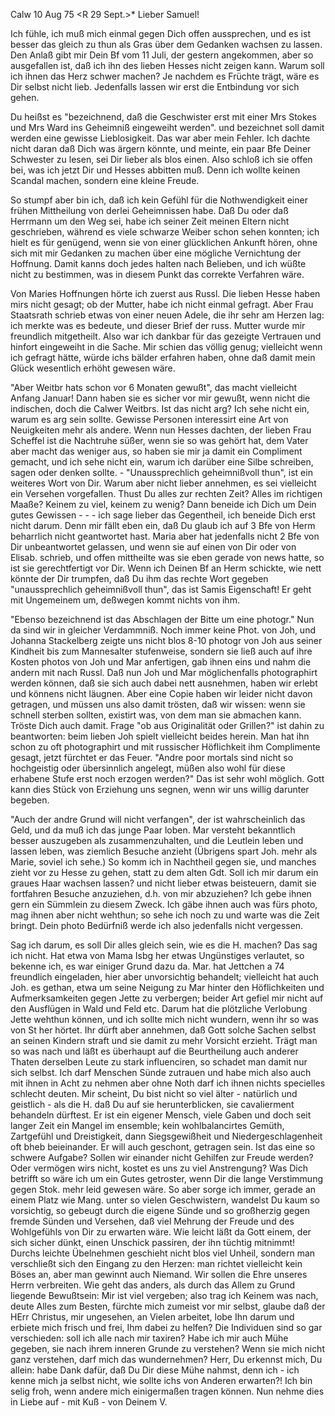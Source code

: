  Calw 10 Aug 75
 <R 29 Sept.>*
Lieber Samuel!

Ich fühle, ich muß mich einmal gegen Dich offen aussprechen, und es ist besser das gleich zu thun als Gras über dem Gedanken wachsen zu lassen. 
Den Anlaß gibt mir Dein Bf vom 11 Juli, der gestern angekommen, aber so ausgefallen ist, daß ich ihn des lieben Hesses nicht zeigen kann. Warum soll ich ihnen das Herz schwer machen? Je nachdem es Früchte trägt, wäre es Dir selbst nicht lieb. Jedenfalls lassen wir erst die Entbindung vor sich gehen.

Du heißst es "bezeichnend, daß die Geschwister erst mit einer Mrs Stokes und Mrs Ward ins Geheimniß eingeweiht werden". und bezeichnet soll damit werden eine gewisse Lieblosigkeit. Das war aber mein Fehler. Ich dachte nicht daran daß Dich was ärgern könnte, und meinte, ein paar Bfe Deiner Schwester zu lesen, sei Dir lieber als blos einen. Also schloß ich sie offen bei, was ich jetzt Dir und Hesses abbitten muß. Denn ich wollte keinen Scandal machen, sondern eine kleine Freude.

So stumpf aber bin ich, daß ich kein Gefühl für die Nothwendigkeit einer frühen Mittheilung von derlei Geheimnissen habe. Daß Du oder daß Herrmann um den Weg sei, habe ich seiner Zeit meinen Eltern nicht geschrieben, während es viele schwarze Weiber schon sehen konnten; ich hielt es für genügend, wenn sie von einer glücklichen Ankunft hören, ohne sich mit mir Gedanken zu machen über eine mögliche Vernichtung der Hoffnung. Damit kanns doch jedes halten nach Belieben, und ich wüßte nicht zu bestimmen, was in diesem Punkt das correkte Verfahren wäre.

Von Maries Hoffnungen hörte ich zuerst aus Russl. Die lieben Hesse haben mirs nicht gesagt; ob der Mutter, habe ich nicht einmal gefragt. Aber Frau Staatsrath schrieb etwas von einer neuen Adele, die ihr sehr am Herzen lag: ich merkte was es bedeute, und dieser Brief der russ. Mutter wurde mir freundlich mitgetheilt. Also war ich dankbar für das gezeigte Vertrauen und hinfort eingeweiht in die Sache. Mir schien das völlig genug; vielleicht wenn ich gefragt hätte, würde ichs bälder erfahren haben, ohne daß damit mein Glück wesentlich erhöht gewesen wäre.

"Aber Weitbr hats schon vor 6 Monaten gewußt", das macht vielleicht Anfang Januar! Dann haben sie es sicher vor mir gewußt, wenn nicht die indischen, doch die Calwer Weitbrs. Ist das nicht arg? Ich sehe nicht ein, warum es arg sein sollte. Gewisse Personen interessirt eine Art von Neuigkeiten mehr als andere. Wenn nun Hesses dachten, der lieben Frau Scheffel ist die Nachtruhe süßer, wenn sie so was gehört hat, dem Vater aber macht das weniger aus, so haben sie mir ja damit ein Compliment gemacht, und ich sehe nicht ein, warum ich darüber eine Silbe schreiben, sagen oder denken sollte. - "Unaussprechlich geheimnißvoll thun", ist ein weiteres Wort von Dir. Warum aber nicht lieber annehmen, es sei vielleicht ein Versehen vorgefallen. Thust Du alles zur rechten Zeit? Alles im richtigen Maaße? Keinem zu viel, keinem zu wenig? Dann beneide ich Dich um Dein gutes Gewissen - - - ich sage lieber das Gegentheil, ich beneide Dich erst nicht darum. Denn mir fällt eben ein, daß Du glaub ich auf 3 Bfe von Herm beharrlich nicht geantwortet hast. Maria aber hat jedenfalls nicht 2 Bfe von Dir unbeantwortet gelassen, und wenn sie auf einen von Dir oder von Elisab. schrieb, und offen mittheilte was sie eben gerade von news hatte, so ist sie gerechtfertigt vor Dir. Wenn ich Deinen Bf an Herm schickte, wie nett könnte der Dir trumpfen, daß Du ihm das rechte Wort gegeben "unaussprechlich geheimnißvoll thun", das ist Samis Eigenschaft! Er geht mit Ungemeinem um, deßwegen kommt nichts von ihm.

"Ebenso bezeichnend ist das Abschlagen der Bitte um eine photogr." Nun da sind wir in gleicher Verdammniß. Noch immer keine Phot. von Joh, und Johanna Stackelberg zeigte uns nicht blos 8-10 photogr von Joh aus seiner Kindheit bis zum Mannesalter stufenweise, sondern sie ließ auch auf ihre Kosten photos von Joh und Mar anfertigen, gab ihnen eins und nahm die andern mit nach Russl. Daß nun Joh und Mar möglichenfalls photographirt werden können, daß sie sich auch dabei nett ausnehmen, haben wir erlebt und könnens nicht läugnen. Aber eine Copie haben wir leider nicht davon getragen, und müssen uns also damit trösten, daß wir wissen: wenn sie schnell sterben sollten, existirt was, von dem man sie abmachen kann. Tröste Dich auch damit. 
Frage "ob aus Originalität oder Grillen?" ist dahin zu beantworten: beim lieben Joh spielt vielleicht beides herein. Man hat ihn schon zu oft photographirt und mit russischer Höflichkeit ihm Complimente gesagt, jetzt fürchtet er das Feuer. "Andre poor mortals sind nicht so hochgeistig oder übersinnlich angelegt, müßen also wohl für diese erhabene Stufe erst noch erzogen werden?" Das ist sehr wohl möglich. Gott kann dies Stück von Erziehung uns segnen, wenn wir uns willig darunter begeben.

"Auch der andre Grund will nicht verfangen", der ist wahrscheinlich das Geld, und da muß ich das junge Paar loben. Mar versteht bekanntlich besser auszugeben als zusammenzuhalten, und die Leutlein leben und lassen leben, was ziemlich Besuche anzieht (Übrigens spart Joh. mehr als Marie, soviel ich sehe.) So komm ich in Nachtheil gegen sie, und manches zieht vor zu Hesse zu gehen, statt zu dem alten Gdt. Soll ich mir darum ein graues Haar wachsen lassen? und nicht lieber etwas beisteuern, damit sie fortfahren Besuche anzuziehen, d.h. von mir abzuziehen? Ich gebe ihnen gern ein Sümmlein zu diesem Zweck. Ich gäbe ihnen auch was fürs photo, mag ihnen aber nicht wehthun; so sehe ich noch zu und warte was die Zeit bringt. Dein photo Bedürfniß werde ich also jedenfalls nicht vergessen.

Sag ich darum, es soll Dir alles gleich sein, wie es die H. machen? Das sag ich nicht. Hat etwa von Mama Isbg her etwas Ungünstiges verlautet, so bekenne ich, es war einiger Grund dazu da. Mar. hat Jettchen a 74 freundlich eingeladen, hier aber unvorsichtig behandelt; vielleicht hat auch Joh. es gethan, etwa um seine Neigung zu Mar hinter den Höflichkeiten und Aufmerksamkeiten gegen Jette zu verbergen; beider Art gefiel mir nicht auf den Ausflügen in Wald und Feld etc. Darum hat die plötzliche Verlobung Jette wehthun können, und ich sollte mich nicht wundern, wenn ihr so was von St her hörtet. Ihr dürft aber annehmen, daß Gott solche Sachen selbst an seinen Kindern straft und sie damit zu mehr Vorsicht erzieht. Trägt man so was nach und läßt es überhaupt auf die Beurtheilung auch anderer Thaten derselben Leute zu stark influenciren, so schadet man damit nur sich selbst. Ich darf Menschen Sünde zutrauen und habe mich also auch mit ihnen in Acht zu nehmen aber ohne Noth darf ich ihnen nichts specielles schlecht deuten. 
Mir scheint, Du bist nicht so viel älter - natürlich und geistlich - als die H. daß Du auf sie herunterblicken, sie cavalierment behandeln dürftest. Er ist ein eigener Mensch, viele Gaben und doch seit langer Zeit ein Mangel im ensemble; kein wohlbalancirtes Gemüth, Zartgefühl und Dreistigkeit, dann Siegsgewißheit und Niedergeschlagenheit oft bheb beieinander. Er will auch geschont, getragen sein. Ist das eine so schwere Aufgabe? Sollen wir einander nicht Gehilfen zur Freude werden? Oder vermögen wirs nicht, kostet es uns zu viel Anstrengung? Was Dich betrifft so wäre ich um ein Gutes getroster, wenn Dir die lange Verstimmung gegen Stok. mehr leid gewesen wäre. So aber sorge ich immer, gerade an einem Platz wie Mang. unter so vielen Geschwistern, wandelst Du kaum so vorsichtig, so gebeugt durch die eigene Sünde und so großherzig gegen fremde Sünden und Versehen, daß viel Mehrung der Freude und des Wohlgefühls von Dir zu erwarten wäre. Wie leicht läßt da Gott einem, der sich sicher dünkt, einen Unschick passiren, der ihn tüchtig mitnimmt! Durchs leichte Übelnehmen geschieht nicht blos viel Unheil, sondern man verschließt sich den Eingang zu den Herzen: man richtet vielleicht kein Böses an, aber man gewinnt auch Niemand. Wir sollen die Ehre unseres Herrn verbreiten. Wie geht das anders, als durch das Allem zu Grund liegende Bewußtsein: Mir ist viel vergeben; also trag ich Keinem was nach, deute Alles zum Besten, fürchte mich zumeist vor mir selbst, glaube daß der HErr Christus, mir ungesehen, an Vielen arbeitet, lobe Ihn darum und erbiete mich frisch und frei, Ihm dabei zu helfen? Die Individuen sind so gar verschieden: soll ich alle nach mir taxiren? Habe ich mir auch Mühe gegeben, sie nach ihrem inneren Grunde zu verstehen? Wenn sie mich nicht ganz verstehen, darf mich das wundernehmen? Herr, Du erkennst mich, Du allein: habe Dank dafür, daß Du Dir diese Mühe nahmst, denn ich - ich kenne mich ja selbst nicht, wie sollte ichs von Anderen erwarten?! Ich bin selig froh, wenn andere mich einigermaßen tragen können. Nun nehme dies in Liebe auf - mit Kuß - von
 Deinem V.
